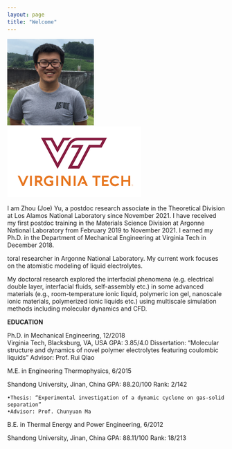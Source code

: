 ```yaml
---
layout: page
title: "Welcome"
---
```


<img src="./assets/headshot.JPG" width="200" height="200"> ![VT_LOGO](./assets/vt.png)

I am Zhou (Joe) Yu, a postdoc research associate in the Theoretical Division at Los Alamos National Laboratory since November 2021. I have received my first postdoc training in the Materials Science Division at Argonne National Laboratory from February 2019 to November 2021. I earned my Ph.D. in the Department of Mechanical Engineering at Virginia Tech in December 2018.



toral researcher in Argonne National Laboratory. My current work focuses on the atomistic modeling of liquid electrolytes.

My doctoral research explored the interfacial phenomena (e.g. electrical double layer, interfacial fluids, self-assembly etc.) in some advanced materials (e.g., room-temperature ionic liquid, polymeric ion gel, nanoscale ionic materials, polymerized ionic liquids etc.) using multiscale simulation methods including molecular dynamics and CFD.

**EDUCATION**

Ph.D. in Mechanical Engineering, 12/2018                 			 
Virginia Tech, Blacksburg, VA, USA	   	 GPA: 3.85/4.0
    Dissertation: “Molecular structure and dynamics of novel polymer electrolytes featuring coulombic liquids”
    Advisor: Prof. Rui Qiao

M.E. in Engineering Thermophysics, 6/2015

Shandong University, Jinan, China	    	GPA: 88.20/100		Rank: 2/142

    •Thesis: “Experimental investigation of a dynamic cyclone on gas-solid separation”
    •Advisor: Prof. Chunyuan Ma

B.E. in Thermal Energy and Power Engineering, 6/2012

Shandong University, Jinan, China		GPA: 88.11/100		Rank: 18/213


